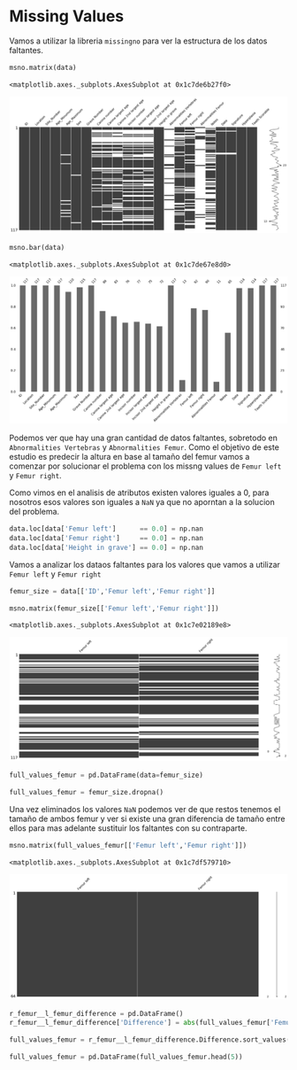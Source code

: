 # Missing Values

Vamos a utilizar la libreria `missingno` para ver la estructura de los datos faltantes.


```python
msno.matrix(data)
```




    <matplotlib.axes._subplots.AxesSubplot at 0x1c7de6b27f0>




![png](./img/output_6_1.png)



```python
msno.bar(data)
```




    <matplotlib.axes._subplots.AxesSubplot at 0x1c7de67e8d0>




![png](./img/output_7_1.png)


Podemos ver que hay una gran cantidad de datos faltantes, sobretodo en `Abnormalities Vertebras` y `Abnormalities Femur`. Como el objetivo de este estudio es predecir la altura en base al tamaño del femur vamos a comenzar por solucionar el problema con los missng values de `Femur left` y `Femur right`.

Como vimos en el analisis de atributos existen valores iguales a 0, para nosotros esos valores son iguales a `NaN` ya que no aporntan a la solucion del problema.



```python
data.loc[data['Femur left']      == 0.0] = np.nan
data.loc[data['Femur right']     == 0.0] = np.nan
data.loc[data['Height in grave'] == 0.0] = np.nan
```

Vamos a analizar los dataos faltantes para los valores que vamos a utilizar `Femur left` y `Femur right`


```python
femur_size = data[['ID','Femur left','Femur right']]
```


```python
msno.matrix(femur_size[['Femur left','Femur right']])
```




    <matplotlib.axes._subplots.AxesSubplot at 0x1c7e02189e8>




![png](./img/output_12_1.png)



```python
full_values_femur = pd.DataFrame(data=femur_size)
```


```python
full_values_femur = femur_size.dropna()
```

Una vez eliminados los valores `NaN` podemos ver de que restos tenemos el tamaño de ambos femur y ver si existe una gran diferencia de tamaño entre ellos para mas adelante sustituir los faltantes con su contraparte.


```python
msno.matrix(full_values_femur[['Femur left','Femur right']])
```




    <matplotlib.axes._subplots.AxesSubplot at 0x1c7df579710>




![png](./img/output_16_1.png)



```python
r_femur__l_femur_difference = pd.DataFrame()
r_femur__l_femur_difference['Difference'] = abs(full_values_femur['Femur left'] - full_values_femur['Femur right'])
```


```python
full_values_femur = r_femur__l_femur_difference.Difference.sort_values(ascending=False)
```


```python
full_values_femur = pd.DataFrame(full_values_femur.head(5))
```
